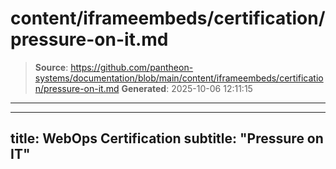 # content/iframeembeds/certification/pressure-on-it.md

> **Source**: https://github.com/pantheon-systems/documentation/blob/main/content/iframeembeds/certification/pressure-on-it.md
> **Generated**: 2025-10-06 12:11:15

---

---
title: WebOps Certification
subtitle: "Pressure on IT"
---

<Partial file="certification-guide/pressure-on-it.md" />
